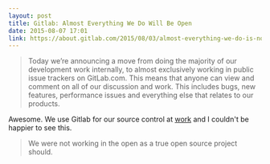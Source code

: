 ```yaml
---
layout: post
title: Gitlab: Almost Everything We Do Will Be Open
date: 2015-08-07 17:01
link: https://about.gitlab.com/2015/08/03/almost-everything-we-do-is-now-open/
---
```


> Today we’re announcing a move from doing the majority of our development work internally, to almost exclusively working in public issue trackers on GitLab.com. This means that anyone can view and comment on all of our discussion and work. This includes bugs, new features, performance issues and everything else that relates to our products.

Awesome. We use Gitlab for our source control at [work](http://alexanderinteractive.com) and I couldn't be happier to see this. 

> We were not working in the open as a true open source project should.

​
